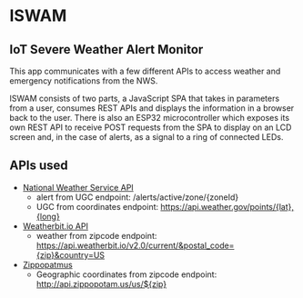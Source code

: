 # ISWAM
## IoT Severe Weather Alert Monitor

This app communicates with a few different APIs to access weather and emergency notifications from the NWS. 

ISWAM consists of two parts, a JavaScript SPA that takes in parameters from a user, consumes REST APIs and displays the information in a browser back to the user. There is also an ESP32 microcontroller which exposes its own REST API to receive POST requests from the SPA to display on an LCD screen and, in the case of alerts, as a signal to a ring of connected LEDs. 

## APIs used
* [National Weather Service API ](https://www.weather.gov/documentation/services-web-api)
  * alert from UGC endpoint: /alerts/active/zone/{zoneId}
  * UGC from coordinates endpoint: https://api.weather.gov/points/{lat},{long}
* [Weatherbit.io API](https://www.weatherbit.io/api)
  * weather from zipcode endpoint: https://api.weatherbit.io/v2.0/current/&postal_code={zip}&country=US
* [Zippopatmus](https://www.zippopotam.us/)
  * Geographic coordinates from zipcode endpoint: http://api.zippopotam.us/us/${zip}
